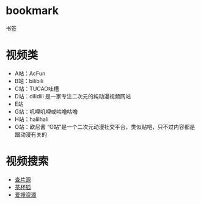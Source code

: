 # bookmark
书签

# 视频类
- A站：AcFun
- B站：bilibili
- C站：TUCAO吐槽
- D站：dilidili  是一家专注二次元的纯动漫视频网站
- E站
- G站：叽哩叽哩或咕噜咕噜
- H站：halilhali
- O站：欧尼酱  “O站”是一个二次元动漫社交平台，类似贴吧，只不过内容都是跟动漫有关的

# 视频搜索
- [查片源](https://www.chapianyuan.com/)
- [茶杯狐](https://www.cupfox.com/)
- [爱搜资源](https://www.aisouziyuan.com)


